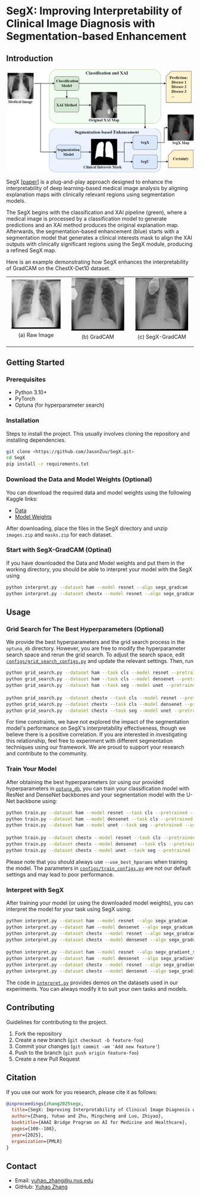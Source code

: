 # SegX: Improving Interpretability of Clinical Image Diagnosis with Segmentation-based Enhancement

## Introduction
![SegX Illustration](img/Method%20Overall.png) 

SegX [[paper](https://arxiv.org/abs/2502.10296)] is a plug-and-play approach designed to enhance the interpretability of deep learning-based medical image analysis by aligning explanation maps with clinically relevant regions using segmentation models. 

The SegX begins with the classification and XAI pipeline (green), where a medical image is processed by a classification model to generate predictions and an XAI method produces the original explanation map. Afterwards, the segmentation-based enhancement (blue) starts with a segmentation model that generates a clinical interests mask to align the XAI outputs with clinically significant regions using the SegX module, producing a refined SegX map.

Here is an example demonstrating how SegX enhances the interpretability of GradCAM on the ChestX-Det10 dataset.

<table>
  <tr>
    <td style="text-align: center;">
      <img src="img/chestx_36223.png" alt="raw" style="width: 90%;">
      <p style="margin-top: 5px; font-size: 14px;">(a) Raw Image</p>
    </td>
    <td style="text-align: center;">
      <img src="img/chestx_36223_gradcam.png" alt="GradCAM" style="width: 90%;">
      <p style="margin-top: 5px; font-size: 14px;">(b) GradCAM</p>
    </td>
    <td style="text-align: center;">
      <img src="img/chestx_36223_segx_gradcam.png" alt="SegX-GradCAM" style="width: 90%;">
      <p style="margin-top: 5px; font-size: 14px;">(c) SegX-GradCAM</p>
    </td>
  </tr>
</table>


## Getting Started

### Prerequisites
- Python 3.10+
- PyTorch
- Optuna (for hyperparameter search)


### Installation
Steps to install the project. This usually involves cloning the repository and installing dependencies.

```bash
git clone <https://github.com/JasonZuu/SegX.git>
cd SegX
pip install -r requirements.txt
```

### Download the Data and Model Weights (Optional)
You can download the required data and model weights using the following Kaggle links:
+ [Data](https://www.kaggle.com/datasets/mingchengzhu/segx-used-datasets)
+ [Model Weights](https://www.kaggle.com/datasets/mingchengzhu/segx-model-weights)

After downloading, place the files in the SegX directory and unzip `images.zip` and `masks.zip` for each dataset.

### Start with SegX-GradCAM (Optinal)
If you have downloaded the Data and Model weights and put them in the working directory, you should be able to interpret your model with the SegX using

```bash
python interpret.py --dataset ham --model resnet --algo segx_gradcam
python interpret.py --dataset chestx --model resnet --algo segx_gradcam
```

## Usage

### Grid Search for The Best Hyperparameters (Optional)
We provide the best hyperparameters and the grid search process in the `optuna_db` directory. However, you are free to modify the hyperparameter search space and rerun the grid search. To adjust the search space, edit [`configs/grid_search_configs.py`](configs/grid_search_configs.py) and update the relevant settings. Then, run

```bash
python grid_search.py --dataset ham --task cls --model resnet --pretrained
python grid_search.py --dataset ham --task cls --model densenet --pretrained
python grid_search.py --dataset ham --task seg --model unet --pretrained

python grid_search.py --dataset chestx --task cls --model resnet --pretrained
python grid_search.py --dataset chestx --task cls --model densenet --pretrained
python grid_search.py --dataset chestx --task seg --model unet --pretrained
```

For time constraints, we have not explored the impact of the segmentation model's performance on SegX's interpretability effectiveness, though we believe there is a positive correlation. If you are interested in investigating this relationship, feel free to experiment with different segmentation techniques using our framework. We are proud to support your research and contribute to the community.

### Train Your Model
After obtaining the best hyperparameters (or using our provided hyperparameters in [`optuna_db`](optuna_db), you can train your classification model with ResNet and DenseNet backbones and your segmentation model with the U-Net backbone using:

```bash
python train.py --dataset ham --model resnet --task cls --pretrained --use_best_hparams
python train.py --dataset ham --model densenet --task cls --pretrained --use_best_hparams
python train.py --dataset ham --model unet --task seg --pretrained --use_best_hparams

python train.py --dataset chestx --model resnet --task cls --pretrained --use_best_hparams
python train.py --dataset chestx --model densenet --task cls --pretrained --use_best_hparams
python train.py --dataset chestx --model unet --task seg --pretrained --use_best_hparams
```

Please note that you should always use `--use_best_hparams` when training the model. The parameters in [`configs/train_configs.py`](configs/train_configs.py) are not our default settings and may lead to poor performance.

### Interpret with SegX
After training your model (or using the downloaded model weights), you can interpret the model for your task using SegX using:

```bash
python interpret.py --dataset ham --model resnet --algo segx_gradcam
python interpret.py --dataset ham --model densenet --algo segx_gradcam
python interpret.py --dataset chestx --model resnet --algo segx_gradcam
python interpret.py --dataset chestx --model densenet --algo segx_gradcam

python interpret.py --dataset ham --model resnet --algo segx_gradient_shap
python interpret.py --dataset ham --model densenet --algo segx_gradient_shap
python interpret.py --dataset chestx --model resnet --algo segx_gradient_shap
python interpret.py --dataset chestx --model densenet --algo segx_gradient_shap
```

The code in [`interpret.py`](interpret.py) provides demos on the datasets used in our experiments. You can always modify it to suit your own tasks and models.

## Contributing

Guidelines for contributing to the project.

1. Fork the repository
2. Create a new branch (`git checkout -b feature-foo`)
3. Commit your changes (`git commit -am 'Add new feature'`)
4. Push to the branch (`git push origin feature-foo`)
5. Create a new Pull Request


## Citation
If you use our work for you research, please cite it as follows:
```bibtex
@inproceedings{zhang2025segx,
  title={SegX: Improving Interpretability of Clinical Image Diagnosis with Segmentation-based Enhancement},
  author={Zhang, Yuhao and Zhu, Mingcheng and Luo, Zhiyao},
  booktitle={AAAI Bridge Program on AI for Medicine and Healthcare},
  pages={100--108},
  year={2025},
  organization={PMLR}
}
```

## Contact

- Email: yuhao_zhang@u.nus.edu
- GitHub: [Yuhao Zhang](https://github.com/haozizizizi)

